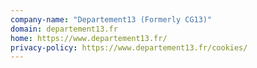 ```yaml
---
company-name: "Departement13 (Formerly CG13)"
domain: departement13.fr
home: https://www.departement13.fr/
privacy-policy: https://www.departement13.fr/cookies/
---
```




